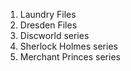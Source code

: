 1. Laundry Files
2. Dresden Files
3. Discworld series
4. Sherlock Holmes series
5. Merchant Princes series

